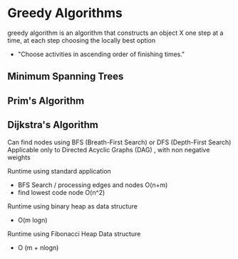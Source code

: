 # Greedy Algorithms 

greedy algorithm is an algorithm that constructs an object X one step at a time,
at each step choosing the locally best option

- "Choose activities in ascending order of finishing times."

## Minimum Spanning Trees

## Prim's Algorithm

## Dijkstra's Algorithm

Can find nodes using BFS (Breath-First Search) or DFS (Depth-First Search)
Applicable only to Directed Acyclic Graphs (DAG) , with non negative weights 

Runtime using standard application 
- BFS Search / processing edges and nodes O(n+m) 
- find lowest code node O(n^2)

Runtime using binary heap as data structure 
- O(m logn)

Runtime using Fibonacci Heap Data structure 
- O (m + nlogn) 